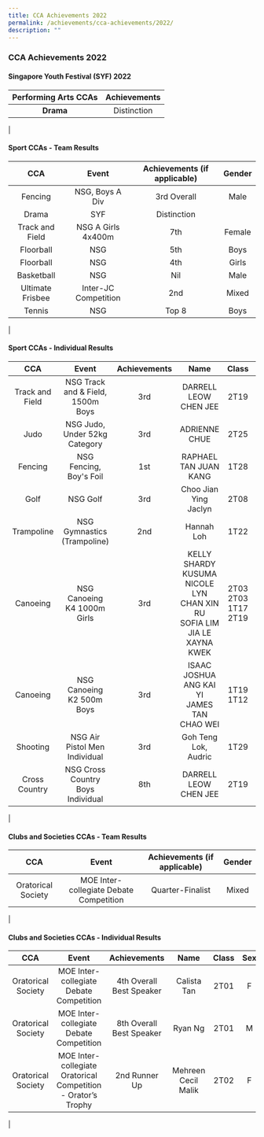 ```yaml
---
title: CCA Achievements 2022
permalink: /achievements/cca-achievements/2022/
description: ""
---
```

### **CCA Achievements 2022**
#### **Singapore Youth Festival (SYF) 2022**

| Performing Arts CCAs | Achievements |
|:---:|:---:|
| **Drama** | Distinction |
|

#### **Sport CCAs - Team Results**

| CCA | Event | Achievements (if applicable) | Gender |
|:---:|:---:|:---:|:---:|
| Fencing | NSG, Boys A Div | 3rd Overall | Male |
| Drama | SYF | Distinction |  |
| Track and Field | NSG A Girls 4x400m | 7th | Female |
| Floorball | NSG | 5th | Boys |
| Floorball | NSG | 4th | Girls |
| Basketball | NSG | Nil | Male |
| Ultimate Frisbee | Inter-JC Competition | 2nd | Mixed |
| Tennis | NSG | Top 8 | Boys |
|

#### **Sport CCAs - Individual Results**

| CCA | Event | Achievements | Name | Class | Sex |
|:---:|:---:|:---:|:---:|:---:|:---:|
| Track and Field | NSG Track and &amp; Field, 1500m Boys | 3rd | DARRELL LEOW CHEN JEE | 2T19 | M |
| Judo | NSG Judo, Under 52kg Category | 3rd | ADRIENNE CHUE | 2T25 | F |
| Fencing | NSG Fencing, Boy's Foil | 1st | RAPHAEL TAN JUAN KANG | 1T28 | M |
| Golf | NSG Golf | 3rd | Choo Jian Ying Jaclyn | 2T08 | F |
| Trampoline | NSG Gymnastics (Trampoline) | 2nd | Hannah Loh | 1T22 | F |
| Canoeing | NSG Canoeing K4 1000m Girls | 3rd | KELLY SHARDY KUSUMA<br>NICOLE LYN CHAN XIN RU<br>SOFIA LIM JIA LE<br>XAYNA KWEK | 2T03<br>2T03<br>1T17<br>2T19 | F |
| Canoeing | NSG Canoeing K2 500m Boys | 3rd | ISAAC JOSHUA ANG KAI YI<br>JAMES TAN CHAO WEI | 1T19<br>1T12 | M |
| Shooting | NSG Air Pistol Men Individual | 3rd | Goh Teng Lok, Audric | 1T29 | M |
| Cross Country | NSG Cross Country Boys Individual | 8th | DARRELL LEOW CHEN JEE | 2T19 | M |
|

#### **Clubs and Societies CCAs - Team Results**

| CCA | Event | Achievements (if applicable) | Gender |
|:---:|:---:|:---:|:---:|
| Oratorical Society | MOE Inter-collegiate Debate Competition | Quarter-Finalist | Mixed |
|

#### **Clubs and Societies CCAs - Individual Results**

| CCA | Event | Achievements | Name | Class | Sex |
|:---:|:---:|:---:|:---:|:---:|:---:|
| Oratorical Society | MOE Inter-collegiate Debate Competition | 4th Overall Best Speaker | Calista Tan | 2T01 | F |
| Oratorical Society | MOE Inter-collegiate Debate Competition | 8th Overall Best Speaker | Ryan Ng | 2T01 | M |
| Oratorical Society | MOE Inter-collegiate Oratorical Competition - Orator’s Trophy | 2nd Runner Up | Mehreen Cecil Malik | 2T02 | F |
|